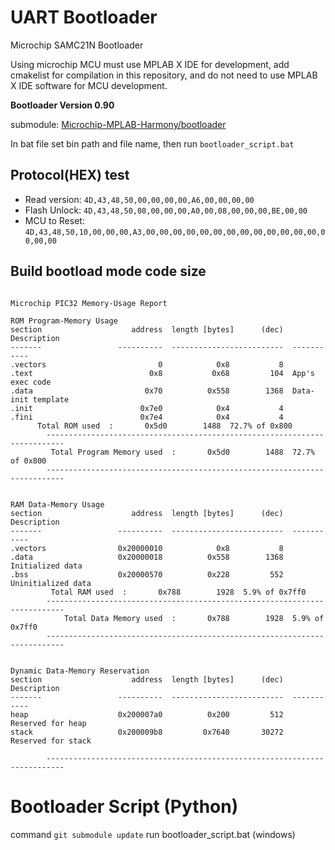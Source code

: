 # UART Bootloader

Microchip SAMC21N Bootloader

Using microchip MCU must use MPLAB X IDE for development, add cmakelist for compilation in this repository, and do not need to use MPLAB X IDE software for MCU development.

**Bootloader Version 0.90**

submodule: [Microchip-MPLAB-Harmony/bootloader](https://github.com/Microchip-MPLAB-Harmony/bootloader)

In bat file set bin path and file name, then run `bootloader_script.bat`


## Protocol(HEX) test

- Read version: `4D,43,48,50,00,00,00,00,A6,00,00,00,00`
- Flash Unlock: `4D,43,48,50,08,00,00,00,A0,00,08,00,00,00,BE,00,00`
- MCU to Reset: `4D,43,48,50,10,00,00,00,A3,00,00,00,00,00,00,00,00,00,00,00,00,00,00,00,00`


## Build bootload mode code size

```

Microchip PIC32 Memory-Usage Report

ROM Program-Memory Usage
section                    address  length [bytes]      (dec)  Description
-------                 ----------  -------------------------  -----------
.vectors                         0            0x8           8
.text                          0x8           0x68         104  App's exec code 
.data                         0x70          0x558        1368  Data-init template
.init                        0x7e0            0x4           4
.fini                        0x7e4            0x4           4
      Total ROM used  :       0x5d0        1488  72.7% of 0x800
        --------------------------------------------------------------------------
         Total Program Memory used  :       0x5d0        1488  72.7% of 0x800
        --------------------------------------------------------------------------


RAM Data-Memory Usage
section                    address  length [bytes]      (dec)  Description
-------                 ----------  -------------------------  -----------
.vectors                0x20000010            0x8           8
.data                   0x20000018          0x558        1368  Initialized data
.bss                    0x20000570          0x228         552  Uninitialized data 
         Total RAM used  :       0x788        1928  5.9% of 0x7ff0
        --------------------------------------------------------------------------
            Total Data Memory used  :       0x788        1928  5.9% of 0x7ff0
        --------------------------------------------------------------------------


Dynamic Data-Memory Reservation
section                    address  length [bytes]      (dec)  Description
-------                 ----------  -------------------------  -----------
heap                    0x200007a0          0x200         512  Reserved for heap
stack                   0x200009b8         0x7640       30272  Reserved for stack

        --------------------------------------------------------------------------

```

# Bootloader Script (Python)

command `git submodule update`
run bootloader_script.bat (windows)